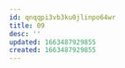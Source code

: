 ```yaml
---
id: qnqqpi3vb3ku0jlinpo64wr
title: 09
desc: ''
updated: 1663487929855
created: 1663487929855
---
```

